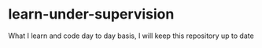 # learn-under-supervision
What I learn and code day to day basis, I will keep this repository up to date 
